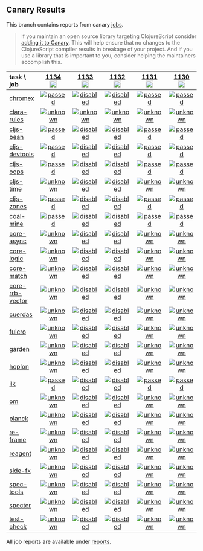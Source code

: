## Canary Results

This branch contains reports from canary [jobs](https://github.com/cljs-oss/canary/tree/jobs).

> If you maintain an open source library targeting ClojureScript consider [adding it to Canary](https://github.com/cljs-oss/canary/tree/master#how-to-participate). This will help ensure that no changes to the ClojureScript compiler results in breakage of your project. And if you use a library that is important to you, consider helping the maintainers accomplish this.

[//]: # (begin_overview_table)

| task \ job | <a href="reports/2019/10/15/job-001134-1.10.585-5ad96a8b" title="job #1134&#xA;&#xA;job&#xA;&#xA;requested by BinaryAge Bot (@babot) on 2019-10-15T06:00:08Z">1134<br/><img width=20 height=20 src="https://avatars0.githubusercontent.com/u/1476765?v=4&s=60"></a> | <a href="reports/2019/10/14/job-001133-1.10.585-5ad96a8b" title="job #1133&#xA;&#xA;job --only clara-rules&#xA;&#xA;requested by Antonin Hildebrand (@darwin) on 2019-10-14T20:38:07Z">1133<br/><img width=20 height=20 src="https://avatars1.githubusercontent.com/u/5453?v=4&s=60"></a> | <a href="reports/2019/10/14/job-001132-1.10.585-5ad96a8b" title="job #1132&#xA;&#xA;job --only clara-rules&#xA;&#xA;requested by Antonin Hildebrand (@darwin) on 2019-10-14T11:44:36Z">1132<br/><img width=20 height=20 src="https://avatars1.githubusercontent.com/u/5453?v=4&s=60"></a> | <a href="reports/2019/10/14/job-001131-1.10.585-5ad96a8b" title="job #1131&#xA;&#xA;job&#xA;&#xA;requested by BinaryAge Bot (@babot) on 2019-10-14T06:00:11Z">1131<br/><img width=20 height=20 src="https://avatars0.githubusercontent.com/u/1476765?v=4&s=60"></a> | <a href="reports/2019/10/13/job-001130-1.10.585-5ad96a8b" title="job #1130&#xA;&#xA;job&#xA;&#xA;requested by BinaryAge Bot (@babot) on 2019-10-13T06:00:06Z">1130<br/><img width=20 height=20 src="https://avatars0.githubusercontent.com/u/1476765?v=4&s=60"></a> | <a href="reports/2019/10/12/job-001129-1.10.585-5ad96a8b" title="job #1129&#xA;&#xA;job&#xA;&#xA;requested by BinaryAge Bot (@babot) on 2019-10-12T06:00:09Z">1129<br/><img width=20 height=20 src="https://avatars0.githubusercontent.com/u/1476765?v=4&s=60"></a> | <a href="reports/2019/10/10/job-001128-1.10.585-5ad96a8b" title="job #1128&#xA;&#xA;job&#xA;&#xA;requested by BinaryAge Bot (@babot) on 2019-10-10T06:00:08Z">1128<br/><img width=20 height=20 src="https://avatars0.githubusercontent.com/u/1476765?v=4&s=60"></a> | <a href="reports/2019/10/09/job-001127-1.10.585-5ad96a8b" title="job #1127&#xA;&#xA;job&#xA;&#xA;requested by BinaryAge Bot (@babot) on 2019-10-09T06:00:08Z">1127<br/><img width=20 height=20 src="https://avatars0.githubusercontent.com/u/1476765?v=4&s=60"></a> | <a href="reports/2019/10/08/job-001126-1.10.585-5ad96a8b" title="job #1126&#xA;&#xA;job&#xA;&#xA;requested by BinaryAge Bot (@babot) on 2019-10-08T06:00:10Z">1126<br/><img width=20 height=20 src="https://avatars0.githubusercontent.com/u/1476765?v=4&s=60"></a> | <a href="reports/2019/10/07/job-001125-1.10.585-5ad96a8b" title="job #1125&#xA;&#xA;job&#xA;&#xA;requested by BinaryAge Bot (@babot) on 2019-10-07T06:00:10Z">1125<br/><img width=20 height=20 src="https://avatars0.githubusercontent.com/u/1476765?v=4&s=60"></a> |
| :--- | :---: | :---: | :---: | :---: | :---: | :---: | :---: | :---: | :---: | :---: |
| [chromex](https://github.com/binaryage/chromex) | <a href="reports/2019/10/15/job-001134-1.10.585-5ad96a8b#-chromex"><img title="passed" src="http://box.binaryage.com/s-passed.svg"><a> | <a href="reports/2019/10/14/job-001133-1.10.585-5ad96a8b#-chromex"><img title="disabled" src="http://box.binaryage.com/s-disabled.svg"><a> | <a href="reports/2019/10/14/job-001132-1.10.585-5ad96a8b#-chromex"><img title="disabled" src="http://box.binaryage.com/s-disabled.svg"><a> | <a href="reports/2019/10/14/job-001131-1.10.585-5ad96a8b#-chromex"><img title="passed" src="http://box.binaryage.com/s-passed.svg"><a> | <a href="reports/2019/10/13/job-001130-1.10.585-5ad96a8b#-chromex"><img title="passed" src="http://box.binaryage.com/s-passed.svg"><a> | <a href="reports/2019/10/12/job-001129-1.10.585-5ad96a8b#-chromex"><img title="passed" src="http://box.binaryage.com/s-passed.svg"><a> | <a href="reports/2019/10/10/job-001128-1.10.585-5ad96a8b#-chromex"><img title="passed" src="http://box.binaryage.com/s-passed.svg"><a> | <a href="reports/2019/10/09/job-001127-1.10.585-5ad96a8b#-chromex"><img title="passed" src="http://box.binaryage.com/s-passed.svg"><a> | <a href="reports/2019/10/08/job-001126-1.10.585-5ad96a8b#-chromex"><img title="passed" src="http://box.binaryage.com/s-passed.svg"><a> | <a href="reports/2019/10/07/job-001125-1.10.585-5ad96a8b#-chromex"><img title="passed" src="http://box.binaryage.com/s-passed.svg"><a> |
| [clara-rules](https://github.com/cerner/clara-rules) | <a href="reports/2019/10/15/job-001134-1.10.585-5ad96a8b#-clara-rules"><img title="unknown" src="http://box.binaryage.com/s-unknown.svg"><a> | <a href="reports/2019/10/14/job-001133-1.10.585-5ad96a8b#-clara-rules"><img title="unknown" src="http://box.binaryage.com/s-unknown.svg"><a> | <a href="reports/2019/10/14/job-001132-1.10.585-5ad96a8b#-clara-rules"><img title="unknown" src="http://box.binaryage.com/s-unknown.svg"><a> | <a href="reports/2019/10/14/job-001131-1.10.585-5ad96a8b#-clara-rules"><img title="unknown" src="http://box.binaryage.com/s-unknown.svg"><a> | <a href="reports/2019/10/13/job-001130-1.10.585-5ad96a8b#-clara-rules"><img title="unknown" src="http://box.binaryage.com/s-unknown.svg"><a> | <a href="reports/2019/10/12/job-001129-1.10.585-5ad96a8b#-clara-rules"><img title="unknown" src="http://box.binaryage.com/s-unknown.svg"><a> | <a href="reports/2019/10/10/job-001128-1.10.585-5ad96a8b#-clara-rules"><img title="passed" src="http://box.binaryage.com/s-passed.svg"><a> | <a href="reports/2019/10/09/job-001127-1.10.585-5ad96a8b#-clara-rules"><img title="passed" src="http://box.binaryage.com/s-passed.svg"><a> | <a href="reports/2019/10/08/job-001126-1.10.585-5ad96a8b#-clara-rules"><img title="passed" src="http://box.binaryage.com/s-passed.svg"><a> | <a href="reports/2019/10/07/job-001125-1.10.585-5ad96a8b#-clara-rules"><img title="passed" src="http://box.binaryage.com/s-passed.svg"><a> |
| [cljs-bean](https://github.com/mfikes/cljs-bean) | <a href="reports/2019/10/15/job-001134-1.10.585-5ad96a8b#-cljs-bean"><img title="passed" src="http://box.binaryage.com/s-passed.svg"><a> | <a href="reports/2019/10/14/job-001133-1.10.585-5ad96a8b#-cljs-bean"><img title="disabled" src="http://box.binaryage.com/s-disabled.svg"><a> | <a href="reports/2019/10/14/job-001132-1.10.585-5ad96a8b#-cljs-bean"><img title="disabled" src="http://box.binaryage.com/s-disabled.svg"><a> | <a href="reports/2019/10/14/job-001131-1.10.585-5ad96a8b#-cljs-bean"><img title="passed" src="http://box.binaryage.com/s-passed.svg"><a> | <a href="reports/2019/10/13/job-001130-1.10.585-5ad96a8b#-cljs-bean"><img title="passed" src="http://box.binaryage.com/s-passed.svg"><a> | <a href="reports/2019/10/12/job-001129-1.10.585-5ad96a8b#-cljs-bean"><img title="passed" src="http://box.binaryage.com/s-passed.svg"><a> | <a href="reports/2019/10/10/job-001128-1.10.585-5ad96a8b#-cljs-bean"><img title="passed" src="http://box.binaryage.com/s-passed.svg"><a> | <a href="reports/2019/10/09/job-001127-1.10.585-5ad96a8b#-cljs-bean"><img title="passed" src="http://box.binaryage.com/s-passed.svg"><a> | <a href="reports/2019/10/08/job-001126-1.10.585-5ad96a8b#-cljs-bean"><img title="passed" src="http://box.binaryage.com/s-passed.svg"><a> | <a href="reports/2019/10/07/job-001125-1.10.585-5ad96a8b#-cljs-bean"><img title="passed" src="http://box.binaryage.com/s-passed.svg"><a> |
| [cljs-devtools](https://github.com/binaryage/cljs-devtools) | <a href="reports/2019/10/15/job-001134-1.10.585-5ad96a8b#-cljs-devtools"><img title="passed" src="http://box.binaryage.com/s-passed.svg"><a> | <a href="reports/2019/10/14/job-001133-1.10.585-5ad96a8b#-cljs-devtools"><img title="disabled" src="http://box.binaryage.com/s-disabled.svg"><a> | <a href="reports/2019/10/14/job-001132-1.10.585-5ad96a8b#-cljs-devtools"><img title="disabled" src="http://box.binaryage.com/s-disabled.svg"><a> | <a href="reports/2019/10/14/job-001131-1.10.585-5ad96a8b#-cljs-devtools"><img title="passed" src="http://box.binaryage.com/s-passed.svg"><a> | <a href="reports/2019/10/13/job-001130-1.10.585-5ad96a8b#-cljs-devtools"><img title="passed" src="http://box.binaryage.com/s-passed.svg"><a> | <a href="reports/2019/10/12/job-001129-1.10.585-5ad96a8b#-cljs-devtools"><img title="passed" src="http://box.binaryage.com/s-passed.svg"><a> | <a href="reports/2019/10/10/job-001128-1.10.585-5ad96a8b#-cljs-devtools"><img title="passed" src="http://box.binaryage.com/s-passed.svg"><a> | <a href="reports/2019/10/09/job-001127-1.10.585-5ad96a8b#-cljs-devtools"><img title="passed" src="http://box.binaryage.com/s-passed.svg"><a> | <a href="reports/2019/10/08/job-001126-1.10.585-5ad96a8b#-cljs-devtools"><img title="passed" src="http://box.binaryage.com/s-passed.svg"><a> | <a href="reports/2019/10/07/job-001125-1.10.585-5ad96a8b#-cljs-devtools"><img title="passed" src="http://box.binaryage.com/s-passed.svg"><a> |
| [cljs-oops](https://github.com/binaryage/cljs-oops) | <a href="reports/2019/10/15/job-001134-1.10.585-5ad96a8b#-cljs-oops"><img title="passed" src="http://box.binaryage.com/s-passed.svg"><a> | <a href="reports/2019/10/14/job-001133-1.10.585-5ad96a8b#-cljs-oops"><img title="disabled" src="http://box.binaryage.com/s-disabled.svg"><a> | <a href="reports/2019/10/14/job-001132-1.10.585-5ad96a8b#-cljs-oops"><img title="disabled" src="http://box.binaryage.com/s-disabled.svg"><a> | <a href="reports/2019/10/14/job-001131-1.10.585-5ad96a8b#-cljs-oops"><img title="passed" src="http://box.binaryage.com/s-passed.svg"><a> | <a href="reports/2019/10/13/job-001130-1.10.585-5ad96a8b#-cljs-oops"><img title="passed" src="http://box.binaryage.com/s-passed.svg"><a> | <a href="reports/2019/10/12/job-001129-1.10.585-5ad96a8b#-cljs-oops"><img title="passed" src="http://box.binaryage.com/s-passed.svg"><a> | <a href="reports/2019/10/10/job-001128-1.10.585-5ad96a8b#-cljs-oops"><img title="passed" src="http://box.binaryage.com/s-passed.svg"><a> | <a href="reports/2019/10/09/job-001127-1.10.585-5ad96a8b#-cljs-oops"><img title="passed" src="http://box.binaryage.com/s-passed.svg"><a> | <a href="reports/2019/10/08/job-001126-1.10.585-5ad96a8b#-cljs-oops"><img title="passed" src="http://box.binaryage.com/s-passed.svg"><a> | <a href="reports/2019/10/07/job-001125-1.10.585-5ad96a8b#-cljs-oops"><img title="passed" src="http://box.binaryage.com/s-passed.svg"><a> |
| [cljs-time](https://github.com/andrewmcveigh/cljs-time) | <a href="reports/2019/10/15/job-001134-1.10.585-5ad96a8b#-cljs-time"><img title="unknown" src="http://box.binaryage.com/s-unknown.svg"><a> | <a href="reports/2019/10/14/job-001133-1.10.585-5ad96a8b#-cljs-time"><img title="disabled" src="http://box.binaryage.com/s-disabled.svg"><a> | <a href="reports/2019/10/14/job-001132-1.10.585-5ad96a8b#-cljs-time"><img title="disabled" src="http://box.binaryage.com/s-disabled.svg"><a> | <a href="reports/2019/10/14/job-001131-1.10.585-5ad96a8b#-cljs-time"><img title="unknown" src="http://box.binaryage.com/s-unknown.svg"><a> | <a href="reports/2019/10/13/job-001130-1.10.585-5ad96a8b#-cljs-time"><img title="unknown" src="http://box.binaryage.com/s-unknown.svg"><a> | <a href="reports/2019/10/12/job-001129-1.10.585-5ad96a8b#-cljs-time"><img title="unknown" src="http://box.binaryage.com/s-unknown.svg"><a> | <a href="reports/2019/10/10/job-001128-1.10.585-5ad96a8b#-cljs-time"><img title="passed" src="http://box.binaryage.com/s-passed.svg"><a> | <a href="reports/2019/10/09/job-001127-1.10.585-5ad96a8b#-cljs-time"><img title="passed" src="http://box.binaryage.com/s-passed.svg"><a> | <a href="reports/2019/10/08/job-001126-1.10.585-5ad96a8b#-cljs-time"><img title="passed" src="http://box.binaryage.com/s-passed.svg"><a> | <a href="reports/2019/10/07/job-001125-1.10.585-5ad96a8b#-cljs-time"><img title="passed" src="http://box.binaryage.com/s-passed.svg"><a> |
| [cljs-zones](https://github.com/binaryage/cljs-zones) | <a href="reports/2019/10/15/job-001134-1.10.585-5ad96a8b#-cljs-zones"><img title="passed" src="http://box.binaryage.com/s-passed.svg"><a> | <a href="reports/2019/10/14/job-001133-1.10.585-5ad96a8b#-cljs-zones"><img title="disabled" src="http://box.binaryage.com/s-disabled.svg"><a> | <a href="reports/2019/10/14/job-001132-1.10.585-5ad96a8b#-cljs-zones"><img title="disabled" src="http://box.binaryage.com/s-disabled.svg"><a> | <a href="reports/2019/10/14/job-001131-1.10.585-5ad96a8b#-cljs-zones"><img title="passed" src="http://box.binaryage.com/s-passed.svg"><a> | <a href="reports/2019/10/13/job-001130-1.10.585-5ad96a8b#-cljs-zones"><img title="passed" src="http://box.binaryage.com/s-passed.svg"><a> | <a href="reports/2019/10/12/job-001129-1.10.585-5ad96a8b#-cljs-zones"><img title="passed" src="http://box.binaryage.com/s-passed.svg"><a> | <a href="reports/2019/10/10/job-001128-1.10.585-5ad96a8b#-cljs-zones"><img title="passed" src="http://box.binaryage.com/s-passed.svg"><a> | <a href="reports/2019/10/09/job-001127-1.10.585-5ad96a8b#-cljs-zones"><img title="passed" src="http://box.binaryage.com/s-passed.svg"><a> | <a href="reports/2019/10/08/job-001126-1.10.585-5ad96a8b#-cljs-zones"><img title="passed" src="http://box.binaryage.com/s-passed.svg"><a> | <a href="reports/2019/10/07/job-001125-1.10.585-5ad96a8b#-cljs-zones"><img title="passed" src="http://box.binaryage.com/s-passed.svg"><a> |
| [coal-mine](https://github.com/mfikes/coal-mine) | <a href="reports/2019/10/15/job-001134-1.10.585-5ad96a8b#-coal-mine"><img title="passed" src="http://box.binaryage.com/s-passed.svg"><a> | <a href="reports/2019/10/14/job-001133-1.10.585-5ad96a8b#-coal-mine"><img title="disabled" src="http://box.binaryage.com/s-disabled.svg"><a> | <a href="reports/2019/10/14/job-001132-1.10.585-5ad96a8b#-coal-mine"><img title="disabled" src="http://box.binaryage.com/s-disabled.svg"><a> | <a href="reports/2019/10/14/job-001131-1.10.585-5ad96a8b#-coal-mine"><img title="passed" src="http://box.binaryage.com/s-passed.svg"><a> | <a href="reports/2019/10/13/job-001130-1.10.585-5ad96a8b#-coal-mine"><img title="passed" src="http://box.binaryage.com/s-passed.svg"><a> | <a href="reports/2019/10/12/job-001129-1.10.585-5ad96a8b#-coal-mine"><img title="passed" src="http://box.binaryage.com/s-passed.svg"><a> | <a href="reports/2019/10/10/job-001128-1.10.585-5ad96a8b#-coal-mine"><img title="passed" src="http://box.binaryage.com/s-passed.svg"><a> | <a href="reports/2019/10/09/job-001127-1.10.585-5ad96a8b#-coal-mine"><img title="passed" src="http://box.binaryage.com/s-passed.svg"><a> | <a href="reports/2019/10/08/job-001126-1.10.585-5ad96a8b#-coal-mine"><img title="passed" src="http://box.binaryage.com/s-passed.svg"><a> | <a href="reports/2019/10/07/job-001125-1.10.585-5ad96a8b#-coal-mine"><img title="passed" src="http://box.binaryage.com/s-passed.svg"><a> |
| [core-async](https://github.com/clojure/core.async) | <a href="reports/2019/10/15/job-001134-1.10.585-5ad96a8b#-core-async"><img title="unknown" src="http://box.binaryage.com/s-unknown.svg"><a> | <a href="reports/2019/10/14/job-001133-1.10.585-5ad96a8b#-core-async"><img title="disabled" src="http://box.binaryage.com/s-disabled.svg"><a> | <a href="reports/2019/10/14/job-001132-1.10.585-5ad96a8b#-core-async"><img title="disabled" src="http://box.binaryage.com/s-disabled.svg"><a> | <a href="reports/2019/10/14/job-001131-1.10.585-5ad96a8b#-core-async"><img title="unknown" src="http://box.binaryage.com/s-unknown.svg"><a> | <a href="reports/2019/10/13/job-001130-1.10.585-5ad96a8b#-core-async"><img title="unknown" src="http://box.binaryage.com/s-unknown.svg"><a> | <a href="reports/2019/10/12/job-001129-1.10.585-5ad96a8b#-core-async"><img title="unknown" src="http://box.binaryage.com/s-unknown.svg"><a> | <a href="reports/2019/10/10/job-001128-1.10.585-5ad96a8b#-core-async"><img title="passed" src="http://box.binaryage.com/s-passed.svg"><a> | <a href="reports/2019/10/09/job-001127-1.10.585-5ad96a8b#-core-async"><img title="passed" src="http://box.binaryage.com/s-passed.svg"><a> | <a href="reports/2019/10/08/job-001126-1.10.585-5ad96a8b#-core-async"><img title="passed" src="http://box.binaryage.com/s-passed.svg"><a> | <a href="reports/2019/10/07/job-001125-1.10.585-5ad96a8b#-core-async"><img title="passed" src="http://box.binaryage.com/s-passed.svg"><a> |
| [core-logic](https://github.com/clojure/core.logic) | <a href="reports/2019/10/15/job-001134-1.10.585-5ad96a8b#-core-logic"><img title="unknown" src="http://box.binaryage.com/s-unknown.svg"><a> | <a href="reports/2019/10/14/job-001133-1.10.585-5ad96a8b#-core-logic"><img title="disabled" src="http://box.binaryage.com/s-disabled.svg"><a> | <a href="reports/2019/10/14/job-001132-1.10.585-5ad96a8b#-core-logic"><img title="disabled" src="http://box.binaryage.com/s-disabled.svg"><a> | <a href="reports/2019/10/14/job-001131-1.10.585-5ad96a8b#-core-logic"><img title="unknown" src="http://box.binaryage.com/s-unknown.svg"><a> | <a href="reports/2019/10/13/job-001130-1.10.585-5ad96a8b#-core-logic"><img title="unknown" src="http://box.binaryage.com/s-unknown.svg"><a> | <a href="reports/2019/10/12/job-001129-1.10.585-5ad96a8b#-core-logic"><img title="unknown" src="http://box.binaryage.com/s-unknown.svg"><a> | <a href="reports/2019/10/10/job-001128-1.10.585-5ad96a8b#-core-logic"><img title="passed" src="http://box.binaryage.com/s-passed.svg"><a> | <a href="reports/2019/10/09/job-001127-1.10.585-5ad96a8b#-core-logic"><img title="passed" src="http://box.binaryage.com/s-passed.svg"><a> | <a href="reports/2019/10/08/job-001126-1.10.585-5ad96a8b#-core-logic"><img title="passed" src="http://box.binaryage.com/s-passed.svg"><a> | <a href="reports/2019/10/07/job-001125-1.10.585-5ad96a8b#-core-logic"><img title="passed" src="http://box.binaryage.com/s-passed.svg"><a> |
| [core-match](https://github.com/clojure/core.match) | <a href="reports/2019/10/15/job-001134-1.10.585-5ad96a8b#-core-match"><img title="unknown" src="http://box.binaryage.com/s-unknown.svg"><a> | <a href="reports/2019/10/14/job-001133-1.10.585-5ad96a8b#-core-match"><img title="disabled" src="http://box.binaryage.com/s-disabled.svg"><a> | <a href="reports/2019/10/14/job-001132-1.10.585-5ad96a8b#-core-match"><img title="disabled" src="http://box.binaryage.com/s-disabled.svg"><a> | <a href="reports/2019/10/14/job-001131-1.10.585-5ad96a8b#-core-match"><img title="unknown" src="http://box.binaryage.com/s-unknown.svg"><a> | <a href="reports/2019/10/13/job-001130-1.10.585-5ad96a8b#-core-match"><img title="unknown" src="http://box.binaryage.com/s-unknown.svg"><a> | <a href="reports/2019/10/12/job-001129-1.10.585-5ad96a8b#-core-match"><img title="unknown" src="http://box.binaryage.com/s-unknown.svg"><a> | <a href="reports/2019/10/10/job-001128-1.10.585-5ad96a8b#-core-match"><img title="passed" src="http://box.binaryage.com/s-passed.svg"><a> | <a href="reports/2019/10/09/job-001127-1.10.585-5ad96a8b#-core-match"><img title="passed" src="http://box.binaryage.com/s-passed.svg"><a> | <a href="reports/2019/10/08/job-001126-1.10.585-5ad96a8b#-core-match"><img title="passed" src="http://box.binaryage.com/s-passed.svg"><a> | <a href="reports/2019/10/07/job-001125-1.10.585-5ad96a8b#-core-match"><img title="passed" src="http://box.binaryage.com/s-passed.svg"><a> |
| [core-rrb-vector](https://github.com/clojure/core.rrb-vector) | <a href="reports/2019/10/15/job-001134-1.10.585-5ad96a8b#-core-rrb-vector"><img title="unknown" src="http://box.binaryage.com/s-unknown.svg"><a> | <a href="reports/2019/10/14/job-001133-1.10.585-5ad96a8b#-core-rrb-vector"><img title="disabled" src="http://box.binaryage.com/s-disabled.svg"><a> | <a href="reports/2019/10/14/job-001132-1.10.585-5ad96a8b#-core-rrb-vector"><img title="disabled" src="http://box.binaryage.com/s-disabled.svg"><a> | <a href="reports/2019/10/14/job-001131-1.10.585-5ad96a8b#-core-rrb-vector"><img title="unknown" src="http://box.binaryage.com/s-unknown.svg"><a> | <a href="reports/2019/10/13/job-001130-1.10.585-5ad96a8b#-core-rrb-vector"><img title="unknown" src="http://box.binaryage.com/s-unknown.svg"><a> | <a href="reports/2019/10/12/job-001129-1.10.585-5ad96a8b#-core-rrb-vector"><img title="unknown" src="http://box.binaryage.com/s-unknown.svg"><a> | <a href="reports/2019/10/10/job-001128-1.10.585-5ad96a8b#-core-rrb-vector"><img title="passed" src="http://box.binaryage.com/s-passed.svg"><a> | <a href="reports/2019/10/09/job-001127-1.10.585-5ad96a8b#-core-rrb-vector"><img title="passed" src="http://box.binaryage.com/s-passed.svg"><a> | <a href="reports/2019/10/08/job-001126-1.10.585-5ad96a8b#-core-rrb-vector"><img title="passed" src="http://box.binaryage.com/s-passed.svg"><a> | <a href="reports/2019/10/07/job-001125-1.10.585-5ad96a8b#-core-rrb-vector"><img title="passed" src="http://box.binaryage.com/s-passed.svg"><a> |
| [cuerdas](https://github.com/funcool/cuerdas) | <a href="reports/2019/10/15/job-001134-1.10.585-5ad96a8b#-cuerdas"><img title="unknown" src="http://box.binaryage.com/s-unknown.svg"><a> | <a href="reports/2019/10/14/job-001133-1.10.585-5ad96a8b#-cuerdas"><img title="disabled" src="http://box.binaryage.com/s-disabled.svg"><a> | <a href="reports/2019/10/14/job-001132-1.10.585-5ad96a8b#-cuerdas"><img title="disabled" src="http://box.binaryage.com/s-disabled.svg"><a> | <a href="reports/2019/10/14/job-001131-1.10.585-5ad96a8b#-cuerdas"><img title="unknown" src="http://box.binaryage.com/s-unknown.svg"><a> | <a href="reports/2019/10/13/job-001130-1.10.585-5ad96a8b#-cuerdas"><img title="unknown" src="http://box.binaryage.com/s-unknown.svg"><a> | <a href="reports/2019/10/12/job-001129-1.10.585-5ad96a8b#-cuerdas"><img title="unknown" src="http://box.binaryage.com/s-unknown.svg"><a> | <a href="reports/2019/10/10/job-001128-1.10.585-5ad96a8b#-cuerdas"><img title="passed" src="http://box.binaryage.com/s-passed.svg"><a> | <a href="reports/2019/10/09/job-001127-1.10.585-5ad96a8b#-cuerdas"><img title="passed" src="http://box.binaryage.com/s-passed.svg"><a> | <a href="reports/2019/10/08/job-001126-1.10.585-5ad96a8b#-cuerdas"><img title="passed" src="http://box.binaryage.com/s-passed.svg"><a> | <a href="reports/2019/10/07/job-001125-1.10.585-5ad96a8b#-cuerdas"><img title="passed" src="http://box.binaryage.com/s-passed.svg"><a> |
| [fulcro](https://github.com/fulcrologic/fulcro) | <a href="reports/2019/10/15/job-001134-1.10.585-5ad96a8b#-fulcro"><img title="unknown" src="http://box.binaryage.com/s-unknown.svg"><a> | <a href="reports/2019/10/14/job-001133-1.10.585-5ad96a8b#-fulcro"><img title="disabled" src="http://box.binaryage.com/s-disabled.svg"><a> | <a href="reports/2019/10/14/job-001132-1.10.585-5ad96a8b#-fulcro"><img title="disabled" src="http://box.binaryage.com/s-disabled.svg"><a> | <a href="reports/2019/10/14/job-001131-1.10.585-5ad96a8b#-fulcro"><img title="unknown" src="http://box.binaryage.com/s-unknown.svg"><a> | <a href="reports/2019/10/13/job-001130-1.10.585-5ad96a8b#-fulcro"><img title="unknown" src="http://box.binaryage.com/s-unknown.svg"><a> | <a href="reports/2019/10/12/job-001129-1.10.585-5ad96a8b#-fulcro"><img title="unknown" src="http://box.binaryage.com/s-unknown.svg"><a> | <a href="reports/2019/10/10/job-001128-1.10.585-5ad96a8b#-fulcro"><img title="passed" src="http://box.binaryage.com/s-passed.svg"><a> | <a href="reports/2019/10/09/job-001127-1.10.585-5ad96a8b#-fulcro"><img title="passed" src="http://box.binaryage.com/s-passed.svg"><a> | <a href="reports/2019/10/08/job-001126-1.10.585-5ad96a8b#-fulcro"><img title="passed" src="http://box.binaryage.com/s-passed.svg"><a> | <a href="reports/2019/10/07/job-001125-1.10.585-5ad96a8b#-fulcro"><img title="passed" src="http://box.binaryage.com/s-passed.svg"><a> |
| [garden](https://github.com/noprompt/garden) | <a href="reports/2019/10/15/job-001134-1.10.585-5ad96a8b#-garden"><img title="unknown" src="http://box.binaryage.com/s-unknown.svg"><a> | <a href="reports/2019/10/14/job-001133-1.10.585-5ad96a8b#-garden"><img title="disabled" src="http://box.binaryage.com/s-disabled.svg"><a> | <a href="reports/2019/10/14/job-001132-1.10.585-5ad96a8b#-garden"><img title="disabled" src="http://box.binaryage.com/s-disabled.svg"><a> | <a href="reports/2019/10/14/job-001131-1.10.585-5ad96a8b#-garden"><img title="unknown" src="http://box.binaryage.com/s-unknown.svg"><a> | <a href="reports/2019/10/13/job-001130-1.10.585-5ad96a8b#-garden"><img title="unknown" src="http://box.binaryage.com/s-unknown.svg"><a> | <a href="reports/2019/10/12/job-001129-1.10.585-5ad96a8b#-garden"><img title="unknown" src="http://box.binaryage.com/s-unknown.svg"><a> | <a href="reports/2019/10/10/job-001128-1.10.585-5ad96a8b#-garden"><img title="passed" src="http://box.binaryage.com/s-passed.svg"><a> | <a href="reports/2019/10/09/job-001127-1.10.585-5ad96a8b#-garden"><img title="passed" src="http://box.binaryage.com/s-passed.svg"><a> | <a href="reports/2019/10/08/job-001126-1.10.585-5ad96a8b#-garden"><img title="passed" src="http://box.binaryage.com/s-passed.svg"><a> | <a href="reports/2019/10/07/job-001125-1.10.585-5ad96a8b#-garden"><img title="passed" src="http://box.binaryage.com/s-passed.svg"><a> |
| [hoplon](https://github.com/hoplon/hoplon) | <a href="reports/2019/10/15/job-001134-1.10.585-5ad96a8b#-hoplon"><img title="unknown" src="http://box.binaryage.com/s-unknown.svg"><a> | <a href="reports/2019/10/14/job-001133-1.10.585-5ad96a8b#-hoplon"><img title="disabled" src="http://box.binaryage.com/s-disabled.svg"><a> | <a href="reports/2019/10/14/job-001132-1.10.585-5ad96a8b#-hoplon"><img title="disabled" src="http://box.binaryage.com/s-disabled.svg"><a> | <a href="reports/2019/10/14/job-001131-1.10.585-5ad96a8b#-hoplon"><img title="unknown" src="http://box.binaryage.com/s-unknown.svg"><a> | <a href="reports/2019/10/13/job-001130-1.10.585-5ad96a8b#-hoplon"><img title="unknown" src="http://box.binaryage.com/s-unknown.svg"><a> | <a href="reports/2019/10/12/job-001129-1.10.585-5ad96a8b#-hoplon"><img title="unknown" src="http://box.binaryage.com/s-unknown.svg"><a> | <a href="reports/2019/10/10/job-001128-1.10.585-5ad96a8b#-hoplon"><img title="passed" src="http://box.binaryage.com/s-passed.svg"><a> | <a href="reports/2019/10/09/job-001127-1.10.585-5ad96a8b#-hoplon"><img title="passed" src="http://box.binaryage.com/s-passed.svg"><a> | <a href="reports/2019/10/08/job-001126-1.10.585-5ad96a8b#-hoplon"><img title="passed" src="http://box.binaryage.com/s-passed.svg"><a> | <a href="reports/2019/10/07/job-001125-1.10.585-5ad96a8b#-hoplon"><img title="passed" src="http://box.binaryage.com/s-passed.svg"><a> |
| [ilk](https://github.com/mfikes/ilk) | <a href="reports/2019/10/15/job-001134-1.10.585-5ad96a8b#-ilk"><img title="passed" src="http://box.binaryage.com/s-passed.svg"><a> | <a href="reports/2019/10/14/job-001133-1.10.585-5ad96a8b#-ilk"><img title="disabled" src="http://box.binaryage.com/s-disabled.svg"><a> | <a href="reports/2019/10/14/job-001132-1.10.585-5ad96a8b#-ilk"><img title="disabled" src="http://box.binaryage.com/s-disabled.svg"><a> | <a href="reports/2019/10/14/job-001131-1.10.585-5ad96a8b#-ilk"><img title="passed" src="http://box.binaryage.com/s-passed.svg"><a> | <a href="reports/2019/10/13/job-001130-1.10.585-5ad96a8b#-ilk"><img title="passed" src="http://box.binaryage.com/s-passed.svg"><a> | <a href="reports/2019/10/12/job-001129-1.10.585-5ad96a8b#-ilk"><img title="passed" src="http://box.binaryage.com/s-passed.svg"><a> | <a href="reports/2019/10/10/job-001128-1.10.585-5ad96a8b#-ilk"><img title="passed" src="http://box.binaryage.com/s-passed.svg"><a> | <a href="reports/2019/10/09/job-001127-1.10.585-5ad96a8b#-ilk"><img title="passed" src="http://box.binaryage.com/s-passed.svg"><a> | <a href="reports/2019/10/08/job-001126-1.10.585-5ad96a8b#-ilk"><img title="passed" src="http://box.binaryage.com/s-passed.svg"><a> | <a href="reports/2019/10/07/job-001125-1.10.585-5ad96a8b#-ilk"><img title="passed" src="http://box.binaryage.com/s-passed.svg"><a> |
| [om](https://github.com/omcljs/om) | <a href="reports/2019/10/15/job-001134-1.10.585-5ad96a8b#-om"><img title="unknown" src="http://box.binaryage.com/s-unknown.svg"><a> | <a href="reports/2019/10/14/job-001133-1.10.585-5ad96a8b#-om"><img title="disabled" src="http://box.binaryage.com/s-disabled.svg"><a> | <a href="reports/2019/10/14/job-001132-1.10.585-5ad96a8b#-om"><img title="disabled" src="http://box.binaryage.com/s-disabled.svg"><a> | <a href="reports/2019/10/14/job-001131-1.10.585-5ad96a8b#-om"><img title="unknown" src="http://box.binaryage.com/s-unknown.svg"><a> | <a href="reports/2019/10/13/job-001130-1.10.585-5ad96a8b#-om"><img title="unknown" src="http://box.binaryage.com/s-unknown.svg"><a> | <a href="reports/2019/10/12/job-001129-1.10.585-5ad96a8b#-om"><img title="unknown" src="http://box.binaryage.com/s-unknown.svg"><a> | <a href="reports/2019/10/10/job-001128-1.10.585-5ad96a8b#-om"><img title="passed" src="http://box.binaryage.com/s-passed.svg"><a> | <a href="reports/2019/10/09/job-001127-1.10.585-5ad96a8b#-om"><img title="passed" src="http://box.binaryage.com/s-passed.svg"><a> | <a href="reports/2019/10/08/job-001126-1.10.585-5ad96a8b#-om"><img title="passed" src="http://box.binaryage.com/s-passed.svg"><a> | <a href="reports/2019/10/07/job-001125-1.10.585-5ad96a8b#-om"><img title="passed" src="http://box.binaryage.com/s-passed.svg"><a> |
| [planck](https://github.com/planck-repl/planck) | <a href="reports/2019/10/15/job-001134-1.10.585-5ad96a8b#-planck"><img title="unknown" src="http://box.binaryage.com/s-unknown.svg"><a> | <a href="reports/2019/10/14/job-001133-1.10.585-5ad96a8b#-planck"><img title="disabled" src="http://box.binaryage.com/s-disabled.svg"><a> | <a href="reports/2019/10/14/job-001132-1.10.585-5ad96a8b#-planck"><img title="disabled" src="http://box.binaryage.com/s-disabled.svg"><a> | <a href="reports/2019/10/14/job-001131-1.10.585-5ad96a8b#-planck"><img title="unknown" src="http://box.binaryage.com/s-unknown.svg"><a> | <a href="reports/2019/10/13/job-001130-1.10.585-5ad96a8b#-planck"><img title="unknown" src="http://box.binaryage.com/s-unknown.svg"><a> | <a href="reports/2019/10/12/job-001129-1.10.585-5ad96a8b#-planck"><img title="unknown" src="http://box.binaryage.com/s-unknown.svg"><a> | <a href="reports/2019/10/10/job-001128-1.10.585-5ad96a8b#-planck"><img title="passed" src="http://box.binaryage.com/s-passed.svg"><a> | <a href="reports/2019/10/09/job-001127-1.10.585-5ad96a8b#-planck"><img title="passed" src="http://box.binaryage.com/s-passed.svg"><a> | <a href="reports/2019/10/08/job-001126-1.10.585-5ad96a8b#-planck"><img title="passed" src="http://box.binaryage.com/s-passed.svg"><a> | <a href="reports/2019/10/07/job-001125-1.10.585-5ad96a8b#-planck"><img title="passed" src="http://box.binaryage.com/s-passed.svg"><a> |
| [re-frame](https://github.com/Day8/re-frame) | <a href="reports/2019/10/15/job-001134-1.10.585-5ad96a8b#-re-frame"><img title="unknown" src="http://box.binaryage.com/s-unknown.svg"><a> | <a href="reports/2019/10/14/job-001133-1.10.585-5ad96a8b#-re-frame"><img title="disabled" src="http://box.binaryage.com/s-disabled.svg"><a> | <a href="reports/2019/10/14/job-001132-1.10.585-5ad96a8b#-re-frame"><img title="disabled" src="http://box.binaryage.com/s-disabled.svg"><a> | <a href="reports/2019/10/14/job-001131-1.10.585-5ad96a8b#-re-frame"><img title="unknown" src="http://box.binaryage.com/s-unknown.svg"><a> | <a href="reports/2019/10/13/job-001130-1.10.585-5ad96a8b#-re-frame"><img title="unknown" src="http://box.binaryage.com/s-unknown.svg"><a> | <a href="reports/2019/10/12/job-001129-1.10.585-5ad96a8b#-re-frame"><img title="unknown" src="http://box.binaryage.com/s-unknown.svg"><a> | <a href="reports/2019/10/10/job-001128-1.10.585-5ad96a8b#-re-frame"><img title="passed" src="http://box.binaryage.com/s-passed.svg"><a> | <a href="reports/2019/10/09/job-001127-1.10.585-5ad96a8b#-re-frame"><img title="passed" src="http://box.binaryage.com/s-passed.svg"><a> | <a href="reports/2019/10/08/job-001126-1.10.585-5ad96a8b#-re-frame"><img title="passed" src="http://box.binaryage.com/s-passed.svg"><a> | <a href="reports/2019/10/07/job-001125-1.10.585-5ad96a8b#-re-frame"><img title="passed" src="http://box.binaryage.com/s-passed.svg"><a> |
| [reagent](https://github.com/reagent-project/reagent) | <a href="reports/2019/10/15/job-001134-1.10.585-5ad96a8b#-reagent"><img title="unknown" src="http://box.binaryage.com/s-unknown.svg"><a> | <a href="reports/2019/10/14/job-001133-1.10.585-5ad96a8b#-reagent"><img title="disabled" src="http://box.binaryage.com/s-disabled.svg"><a> | <a href="reports/2019/10/14/job-001132-1.10.585-5ad96a8b#-reagent"><img title="disabled" src="http://box.binaryage.com/s-disabled.svg"><a> | <a href="reports/2019/10/14/job-001131-1.10.585-5ad96a8b#-reagent"><img title="unknown" src="http://box.binaryage.com/s-unknown.svg"><a> | <a href="reports/2019/10/13/job-001130-1.10.585-5ad96a8b#-reagent"><img title="unknown" src="http://box.binaryage.com/s-unknown.svg"><a> | <a href="reports/2019/10/12/job-001129-1.10.585-5ad96a8b#-reagent"><img title="unknown" src="http://box.binaryage.com/s-unknown.svg"><a> | <a href="reports/2019/10/10/job-001128-1.10.585-5ad96a8b#-reagent"><img title="passed" src="http://box.binaryage.com/s-passed.svg"><a> | <a href="reports/2019/10/09/job-001127-1.10.585-5ad96a8b#-reagent"><img title="passed" src="http://box.binaryage.com/s-passed.svg"><a> | <a href="reports/2019/10/08/job-001126-1.10.585-5ad96a8b#-reagent"><img title="passed" src="http://box.binaryage.com/s-passed.svg"><a> | <a href="reports/2019/10/07/job-001125-1.10.585-5ad96a8b#-reagent"><img title="passed" src="http://box.binaryage.com/s-passed.svg"><a> |
| [side-fx](https://github.com/cljsrn/side-fx) | <a href="reports/2019/10/15/job-001134-1.10.585-5ad96a8b#-side-fx"><img title="unknown" src="http://box.binaryage.com/s-unknown.svg"><a> | <a href="reports/2019/10/14/job-001133-1.10.585-5ad96a8b#-side-fx"><img title="disabled" src="http://box.binaryage.com/s-disabled.svg"><a> | <a href="reports/2019/10/14/job-001132-1.10.585-5ad96a8b#-side-fx"><img title="disabled" src="http://box.binaryage.com/s-disabled.svg"><a> | <a href="reports/2019/10/14/job-001131-1.10.585-5ad96a8b#-side-fx"><img title="unknown" src="http://box.binaryage.com/s-unknown.svg"><a> | <a href="reports/2019/10/13/job-001130-1.10.585-5ad96a8b#-side-fx"><img title="unknown" src="http://box.binaryage.com/s-unknown.svg"><a> | <a href="reports/2019/10/12/job-001129-1.10.585-5ad96a8b#-side-fx"><img title="unknown" src="http://box.binaryage.com/s-unknown.svg"><a> | <a href="reports/2019/10/10/job-001128-1.10.585-5ad96a8b#-side-fx"><img title="passed" src="http://box.binaryage.com/s-passed.svg"><a> | <a href="reports/2019/10/09/job-001127-1.10.585-5ad96a8b#-side-fx"><img title="passed" src="http://box.binaryage.com/s-passed.svg"><a> | <a href="reports/2019/10/08/job-001126-1.10.585-5ad96a8b#-side-fx"><img title="passed" src="http://box.binaryage.com/s-passed.svg"><a> | <a href="reports/2019/10/07/job-001125-1.10.585-5ad96a8b#-side-fx"><img title="passed" src="http://box.binaryage.com/s-passed.svg"><a> |
| [spec-tools](https://github.com/metosin/spec-tools) | <a href="reports/2019/10/15/job-001134-1.10.585-5ad96a8b#-spec-tools"><img title="unknown" src="http://box.binaryage.com/s-unknown.svg"><a> | <a href="reports/2019/10/14/job-001133-1.10.585-5ad96a8b#-spec-tools"><img title="disabled" src="http://box.binaryage.com/s-disabled.svg"><a> | <a href="reports/2019/10/14/job-001132-1.10.585-5ad96a8b#-spec-tools"><img title="disabled" src="http://box.binaryage.com/s-disabled.svg"><a> | <a href="reports/2019/10/14/job-001131-1.10.585-5ad96a8b#-spec-tools"><img title="unknown" src="http://box.binaryage.com/s-unknown.svg"><a> | <a href="reports/2019/10/13/job-001130-1.10.585-5ad96a8b#-spec-tools"><img title="unknown" src="http://box.binaryage.com/s-unknown.svg"><a> | <a href="reports/2019/10/12/job-001129-1.10.585-5ad96a8b#-spec-tools"><img title="unknown" src="http://box.binaryage.com/s-unknown.svg"><a> | <a href="reports/2019/10/10/job-001128-1.10.585-5ad96a8b#-spec-tools"><img title="passed" src="http://box.binaryage.com/s-passed.svg"><a> | <a href="reports/2019/10/09/job-001127-1.10.585-5ad96a8b#-spec-tools"><img title="passed" src="http://box.binaryage.com/s-passed.svg"><a> | <a href="reports/2019/10/08/job-001126-1.10.585-5ad96a8b#-spec-tools"><img title="passed" src="http://box.binaryage.com/s-passed.svg"><a> | <a href="reports/2019/10/07/job-001125-1.10.585-5ad96a8b#-spec-tools"><img title="passed" src="http://box.binaryage.com/s-passed.svg"><a> |
| [specter](https://github.com/nathanmarz/specter) | <a href="reports/2019/10/15/job-001134-1.10.585-5ad96a8b#-specter"><img title="unknown" src="http://box.binaryage.com/s-unknown.svg"><a> | <a href="reports/2019/10/14/job-001133-1.10.585-5ad96a8b#-specter"><img title="disabled" src="http://box.binaryage.com/s-disabled.svg"><a> | <a href="reports/2019/10/14/job-001132-1.10.585-5ad96a8b#-specter"><img title="disabled" src="http://box.binaryage.com/s-disabled.svg"><a> | <a href="reports/2019/10/14/job-001131-1.10.585-5ad96a8b#-specter"><img title="unknown" src="http://box.binaryage.com/s-unknown.svg"><a> | <a href="reports/2019/10/13/job-001130-1.10.585-5ad96a8b#-specter"><img title="unknown" src="http://box.binaryage.com/s-unknown.svg"><a> | <a href="reports/2019/10/12/job-001129-1.10.585-5ad96a8b#-specter"><img title="unknown" src="http://box.binaryage.com/s-unknown.svg"><a> | <a href="reports/2019/10/10/job-001128-1.10.585-5ad96a8b#-specter"><img title="passed" src="http://box.binaryage.com/s-passed.svg"><a> | <a href="reports/2019/10/09/job-001127-1.10.585-5ad96a8b#-specter"><img title="passed" src="http://box.binaryage.com/s-passed.svg"><a> | <a href="reports/2019/10/08/job-001126-1.10.585-5ad96a8b#-specter"><img title="passed" src="http://box.binaryage.com/s-passed.svg"><a> | <a href="reports/2019/10/07/job-001125-1.10.585-5ad96a8b#-specter"><img title="passed" src="http://box.binaryage.com/s-passed.svg"><a> |
| [test-check](https://github.com/clojure/test.check) | <a href="reports/2019/10/15/job-001134-1.10.585-5ad96a8b#-test-check"><img title="unknown" src="http://box.binaryage.com/s-unknown.svg"><a> | <a href="reports/2019/10/14/job-001133-1.10.585-5ad96a8b#-test-check"><img title="disabled" src="http://box.binaryage.com/s-disabled.svg"><a> | <a href="reports/2019/10/14/job-001132-1.10.585-5ad96a8b#-test-check"><img title="disabled" src="http://box.binaryage.com/s-disabled.svg"><a> | <a href="reports/2019/10/14/job-001131-1.10.585-5ad96a8b#-test-check"><img title="unknown" src="http://box.binaryage.com/s-unknown.svg"><a> | <a href="reports/2019/10/13/job-001130-1.10.585-5ad96a8b#-test-check"><img title="unknown" src="http://box.binaryage.com/s-unknown.svg"><a> | <a href="reports/2019/10/12/job-001129-1.10.585-5ad96a8b#-test-check"><img title="unknown" src="http://box.binaryage.com/s-unknown.svg"><a> | <a href="reports/2019/10/10/job-001128-1.10.585-5ad96a8b#-test-check"><img title="passed" src="http://box.binaryage.com/s-passed.svg"><a> | <a href="reports/2019/10/09/job-001127-1.10.585-5ad96a8b#-test-check"><img title="passed" src="http://box.binaryage.com/s-passed.svg"><a> | <a href="reports/2019/10/08/job-001126-1.10.585-5ad96a8b#-test-check"><img title="failed" src="http://box.binaryage.com/s-failed.svg"><a> | <a href="reports/2019/10/07/job-001125-1.10.585-5ad96a8b#-test-check"><img title="passed" src="http://box.binaryage.com/s-passed.svg"><a> |

[//]: # (end_overview_table)

All job reports are available under [reports](reports).
